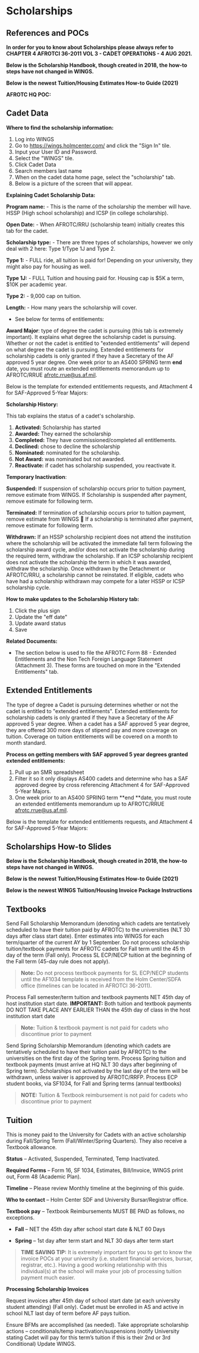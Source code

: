 # Scholarships  

## References and POCs

**In order for you to know about Scholarships please always refer to CHAPTER 4 AFROTCI 36-2011 VOL 3 - CADET OPERATIONS - 4 AUG 2021.**

**Below is the Scholarship Handbook, though created in 2018, the how-to steps have not changed in WINGS.**

**Below is the newest Tuition/Housing Estimates How-to Guide (2021)**

**AFROTC HQ POC:**

## Cadet Data

**Where to find the scholarship information:**

1. Log into WINGS
2. Go to https://wings.holmcenter.com/ and click the "Sign In" tile.
3. Input your User ID and Password.
3. Select the "WINGS" tile.
4. Click Cadet Data
5. Search members last name
6. When on the cadet data home page, select the "scholarship" tab.
7. Below is a picture of the screen that will appear.

**Explaining Cadet Scholarship Data:**

**Program name:** - This is the name of the scholarship the member will have. HSSP (High school scholarship) and ICSP (in college scholarship).

**Open Date:** - When AFROTC/RRU (scholarship team) initially creates this tab for the cadet.

**Scholarship type:** - There are three types of scholarships, however we only deal with 2 here: Type 1/Type 1J and Type 2.

**Type 1:** - FULL ride, all tuition is paid for! Depending on your university, they might also pay for housing as well.

**Type 1J:** - FULL Tuition and housing paid for. Housing cap is $5K a term, $10K per academic year.

**Type 2:** - 9,000 cap on tuition.

**Length:** - How many years the scholarship will cover.
- See below for terms of entitlements:

**Award Major**: type of degree the cadet is pursuing (this tab is extremely important). It explains what degree the scholarship cadet is pursuing. Whether or not the cadet is entitled to "extended entitlements" will depend on what degree the cadet is pursuing. Extended entitlements for scholarship cadets is only granted if they have a Secretary of the AF approved 5 year degree.
One week prior to an AS400 SPRING term **end** date, you must route an extended entitlements memorandum up to AFROTC/RRUE afrotc.rrue@us.af.mil.

Below is the template for extended entitlements requests, and Attachment 4 for SAF-Approved 5-Year Majors:

**Scholarship History:**

This tab explains the status of a cadet's scholarship.

1. **Activated:** Scholarship has started
2. **Awarded:** They earned the scholarship
3. **Completed:** They have commissioned/completed all entitlements.
4. **Declined:** chose to decline the scholarship
5. **Nominated:** nominated for the scholarship.
6. **Not Award:** was nominated but not awarded.
7. **Reactivate:** if cadet has scholarship suspended, you reactivate it.

**Temporary Inactivation**:

**Suspended:** If suspension of scholarship occurs prior to tuition payment, remove estimate from WINGS. If Scholarship is suspended after payment, remove estimate for following term.

**Terminated:** If termination of scholarship occurs prior to tuition payment, remove estimate from WINGS  If a scholarship is terminated after payment, remove estimate for following term.

**Withdrawn:** If an HSSP scholarship recipient does not attend the institution where the scholarship will be activated the immediate fall term following the scholarship award cycle, and/or does not activate the scholarship during the required term, withdraw the scholarship. If an ICSP scholarship recipient does not activate the scholarship the term in which it was awarded, withdraw the scholarship. Once withdrawn by the Detachment or AFROTC/RRU, a scholarship cannot be reinstated. If eligible, cadets who have had a scholarship withdrawn may compete for a later HSSP or ICSP scholarship cycle.

**How to make updates to the Scholarship History tab:**
1. Click the plus sign
2. Update the "eff date"
3. Update award status
4. Save

**Related Documents:**
- The section below is used to file the AFROTC Form 88 - Extended Entitlements and the Non Tech Foreign Language Statement (Attachment 3). These forms are touched on more in the "Extended Entitlements" tab.

## Extended Entitlements

The type of degree a Cadet is pursuing determines whether or not the cadet is entitled to "extended entitlements". Extended entitlements for scholarship cadets is only granted if they have a Secretary of the AF approved 5 year degree. When a cadet has a SAF approved 5 year degree, they are offered 300 more days of stipend pay and more coverage on tuition. Coverage on tuition entitlements will be covered on a month to month standard.

**Process on getting members with SAF approved 5 year degrees granted extended entitlements:**
1. Pull up an SMR spreadsheet
2. Filter it so it only displays AS400 cadets and determine who has a SAF approved degree by cross referencing Attachment 4 for SAF-Approved 5-Year Majors.
3. One week prior to an AS400 SPRING term **end **date, you must route an extended entitlements memorandum up to AFROTC/RRUE afrotc.rrue@us.af.mil.

Below is the template for extended entitlements requests, and Attachment 4 for SAF-Approved 5-Year Majors:

## Scholarships How-to Slides

**Below is the Scholarship Handbook, though created in 2018, the how-to steps have not changed in WINGS.**

**Below is the newest Tuition/Housing Estimates How-to Guide (2021)**

**Below is the newest WINGS Tuition/Housing Invoice Package Instructions**

## Textbooks

Send Fall Scholarship Memorandum (denoting which cadets are tentatively scheduled to have their tuition paid by AFROTC) to the universities (NLT 30 days after class start date). Enter estimates into WINGS for each term/quarter of the current AY by 1 September. Do not process scholarship tuition/textbook payments for AFROTC cadets for Fall term until the 45 th day of the term (Fall only). Process SL ECP/NECP tuition at the beginning of the Fall term (45-day rule does not apply).

>**Note:** Do not process textbook payments for SL ECP/NECP students until the AF1034 template is received from the Holm Center/SDFA office (timelines can be located in AFROTCI 36-2011).

Process Fall semester/term tuition and textbook payments NET 45th day of host institution start date. 
**IMPORTANT:** Both tuition and textbook payments DO NOT TAKE PLACE ANY EARLIER THAN the 45th day of class in the host institution start date

>**Note:** Tuition & textbook payment is not paid for cadets who discontinue prior to payment

Send Spring Scholarship Memorandum (denoting which cadets are tentatively scheduled to have their tuition paid by AFROTC) to the universities on the first day of the Spring term. Process Spring tuition and textbook payments (must arrive at HQ NLT 30 days after beginning of Spring term). Scholarships not activated by the last day of the term will be withdrawn, unless waiver is approved by AFROTC/RRFP. Process ECP student books, via SF1034, for Fall and Spring terms (annual textbooks)

>**NOTE:** Tuition & Textbook reimbursement is not paid for cadets who discontinue prior to payment

## Tuition

 This is money paid to the University for Cadets with an active scholarship during Fall/Spring Term (Fall/Winter/Spring Quarters). They also receive a Textbook allowance.

**Status** – Activated, Suspended, Terminated, Temp Inactivated.

**Required Forms** – Form 16, SF 1034, Estimates, Bill/Invoice, WINGS print out, Form 48 (Academic Plan).

**Timeline** – Please review Monthly timeline at the beginning of this guide.

**Who to contact** – Holm Center SDF and University Bursar/Registrar office.

**Textbook pay** – Textbook Reimbursements MUST BE PAID as follows, no exceptions.

 - **Fall** – NET the 45th day after school start date & NLT 60 Days
 
 - **Spring** – 1st day after term start and NLT 30 days after term start
  
 >**TIME SAVING TIP:** It is extremely important for you to get to know the invoice POCs at your university (i.e. student financial services, bursar, registrar, etc.). Having a good working relationship with this individual(s) at the school will make your job of processing tuition payment much easier.

 **Processing Scholarship Invoices**

Request invoices after 45th day of school start date (at each university student attending) (Fall only). Cadet must be enrolled in AS and active in school NLT last day of term before AF pays tuition.

Ensure BFMs are accomplished (as needed). Take appropriate scholarship actions – conditionals/temp inactivation/suspensions (notify University stating Cadet will pay for this term’s tuition if this is their 2nd or 3rd Conditional) Update WINGS.
